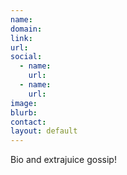 ```yaml
---
name: 
domain: 
link:
url:
social:
  - name:
    url:
  - name:
    url:
image:
blurb: 
contact: 
layout: default
---
```

Bio and extrajuice gossip!